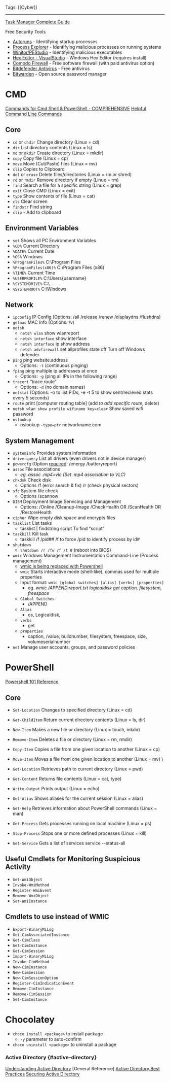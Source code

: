 Tags: [[Cyber]]

---
[Task Manager Complete Guide](https://www.howtogeek.com/405806/windows-task-manager-the-complete-guide/)

Free Security Tools
* [Autoruns](https://learn.microsoft.com/en-us/sysinternals/downloads/autoruns) - Identifying startup processes
* [Process Explorer](https://learn.microsoft.com/en-us/sysinternals/downloads/process-explorer) - Identifying malicious processes on running systems
* [Winitor/PEStudio](https://www.winitor.com/) - Identifying malicious executables
* [Hex Editor - VisualStudio](https://marketplace.visualstudio.com/items?itemName=ms-vscode.hexeditor) - Windows Hex Editor (requires install)
* [Comodo Firewall](https://www.comodo.com/home/internet-security/firewall.php) - Free software firewall (with paid antivirus option)
* [Bitdefender Antivirus](https://www.bitdefender.com.au/solutions/free.html) - Free antivirus
* [Bitwarden](https://bitwarden.com/) - Open source password manager
# CMD
[Commands for Cmd Shell & PowerShell - COMPREHENSIVE](https://learn.microsoft.com/en-us/windows-server/administration/windows-commands/windows-commands)
[Helpful Command Line Commands](https://www.freecodecamp.org/news/command-line-commands-cli-tutorial/)
## Core
* `cd` or `chdir` Change directory (Linux = cd)
* `dir` List directory contents (Linux = ls)
* `md` or `mkdir` Create directory (Linux = mkdir)
* `copy` Copy file (Linux = cp)
* `move` Move (Cut/Paste) files (Linux = mv)
* `clip`  Copies to Clipboard
* `del` or `erase` Delete files/directories (Linux = rm or shred)
* `rd` or `rmdir` Remove directory if empty (Linux = rm)
* `find` Search a file for a specific string (Linux = grep)
* `exit` Close CMD (Linux = exit)
* `type` Show contents of file (Linux = cat)
* `cls` Clear screen
* `findstr` Find string
* `clip` - Add to clipboard
## Environment Variables
* `set` Shows all PC Environment Variables
* `%CD%`	 Current Directory
* `%DATE%` Current Date
* `%OS%` Windows
* `%ProgramFiles%` C:\Program Files
* `%ProgramFiles(x86)%` C:\Program Files (x86)
* `%TIME%` Current Time
* `%USERPROFILE%` C:\Users\{username}
* `%SYSTEMDRIVE%` C:\
* `%SYSTEMROOT%` C:\Windows
## Network
* `ipconfig` IP Config (Options: /all /release /renew /displaydns /flushdns)
* `getmac` MAC Info (Options: /v)
* `netsh` 
    * `netsh wlan` show wlanreport
    * `netsh interface` show interface
    * `netsh interface` ip show address
    * `netsh advfirewall` set allprofiles state off Turn off Windows defender
* `ping` ping website.address
    * Options: `-t` (continuous pinging)
* `fping` ping multiple ip addresses at once
    * Options: `-g` (ping all IPs in the following range)
* `tracert` “trace route”
    * Options: `-d` (no domain names)
* `netstat` (Options: -o to list PIDs, -e -t 5 to show sent/recieved stats every 5 seconds)
* `route` print [computer routing table] (add _to add specific route_, delete)
* `netsh wlan show profile wifiname key=clear` Show saved wifi password
* `nslookup` 
    * nslookup `-type=ptr` networkname.com
## System Management
* `systeminfo` Provides system information
* `driverquery` List all drivers (even drivers not in device manager)
* `powercfg` (Option <span style="text-decoration:underline;">required</span>: /energy /batteryreport)
* `assoc` File associations
    * _eg. assoc .mp4=vlc (Set .mp4 association to VLC)_
* `chkdsk` Check disk
    * Options /f (error search & fix) /r (check physical sectors)
* `sfc` System file check
    * Options /scannow
* `DISM` Deployment Image Servicing and Management
    * Options: /Online /Cleanup-Image /CheckHealth OR /ScanHealth OR /RestoreHealth
* `cipher` Wipe empty disk space and encrypts files
* `tasklist` List tasks
    * tasklist | findstring script To find “script”
* `taskkill` Kill task
    * taskkill /f /pid## /f to force /pid to identify process by id#
* `shutdown`
    * `shutdown /r /fw /f /t 0` (reboot into BIOS)
* `wmic` Windows Management Instrumentation Command-Line (Process management)
    * [wmic is being replaced with Powershell](https://research.nccgroup.com/2022/03/10/microsoft-announces-the-wmic-command-is-being-retired-long-live-powershell/)
    * `wmic` Starts interactive mode (shell-like), commas used for multiple properties
    * Input format: `wmic [global switches] [alias] [verbs] [properties]`
        * eg. _wmic /APPEND:report.txt logicaldisk get caption, filesystem, freespace_
    * `Global Switches`
        * /APPEND
    * `Alias`
        * os, Logicaldisk, 
    * `verbs`
        * get
    * `properties`
        * caption, /value, buildnumber, filesystem, freespace, size, volumeserialnumber
* `net` Manage user accounts, groups, and password policies
# PowerShell
[Powershell 101 Reference](https://learn.microsoft.com/en-us/powershell/scripting/learn/ps101/00-introduction?view=powershell-7.3)
## Core
* `Set-Location` Changes to specified directory (Linux = cd)
* `Get-ChildItem` Return current directory contents (Linux = ls, dir)
* `New-Item` Makes a new file or directory (Linux = touch, mkdir)
* `Remove-Item` Deletes a file or directory (Linux = rm, rmdir)
* `Copy-Item` Copies a file from one given location to another (Linux = cp)
* `Move-Item` Moves a file from one given location to another (Linux = mv) \

* `Get-Location` Retrieves path to current directory (Linux = pwd)
* `Get-Content` Returns file contents (Linux = cat, type)
* `Write-Output` Prints output (Linux = echo)
* `Get-Alias` Shows aliases for the current session (Linux = alias)
* `Get-Help` Retrieves information about PowerShell commands (Linux = man)
* `Get-Process` Gets processes running on local machine (Linux = ps)
* `Stop-Process` Stops one or more defined processes (Linux = kill)
* `Get-Service` Gets a list of services service --status-all

## Useful Cmdlets for Monitoring Suspicious Activity
* `Get-WmiObject`
* `Invoke-WmiMethod`
* `Register-WmiEvent`
* `Remove-WmiObject`
* `Set-WmiInstance`
## Cmdlets to use instead of WMIC
* `Export-BinaryMiLog`
* `Get-CimAssociatedInstance`
* `Get-CimClass`
* `Get-CimInstance`
* `Get-CimSession`
* `Import-BinaryMiLog`
* `Invoke-CimMethod`
* `New-CimInstance`
* `New-CimSession`
* `New-CimSessionOption`
* `Register-CimIndicationEvent`
* `Remove-CimInstance`
* `Remove-CimSession`
* `Set-CimInstance`
# Chocolatey
* `choco install <package>` to install package
    * `-y` parameter to auto-confirm
* `choco uninstall <package>` to uninstall a package
### Active Directory {#active-directory}
[Understanding Active Directory](https://learn.microsoft.com/en-us/previous-versions/windows/it-pro/windows-server-2003/cc781408(v=ws.10)) [General Reference]
[Active Directory Best Practices](https://learn.microsoft.com/en-us/previous-versions/windows/it-pro/windows-server-2003/cc778219(v=ws.10))
[Securing Active Directory](https://learn.microsoft.com/en-us/previous-versions/windows/it-pro/windows-server-2003/cc728372(v=ws.10))